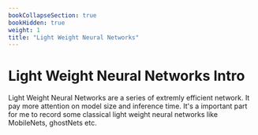```yaml
---
bookCollapseSection: true
bookHidden: true
weight: 1
title: "Light Weight Neural Networks"
---
```


# Light Weight Neural Networks Intro

Light Weight Neural Networks are a series of extremly efficient network. It pay more attention on model size and inference time. It's a important part for me to record some classical light weight neural networks like MobileNets, ghostNets etc. 



